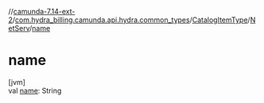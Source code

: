 //[camunda-7.14-ext-2](../../../../index.md)/[com.hydra_billing.camunda.api.hydra.common_types](../../index.md)/[CatalogItemType](../index.md)/[NetServ](index.md)/[name](name.md)

# name

[jvm]\
val [name](name.md): String

